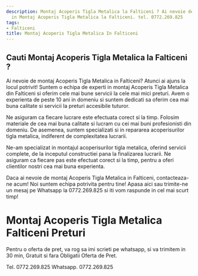 ```yaml
---
description: Montaj Acoperis Tigla Metalica la Falticeni ? Ai nevoie de un profesionist
  in Montaj Acoperis Tigla Metalica la Falticeni. tel. 0772.269.825
tags:
- Falticeni
title: Montaj Acoperis Tigla Metalica In Falticeni
---
```



## Cauti Montaj Acoperis Tigla Metalica la Falticeni ?

Ai nevoie de montaj Acoperis Tigla Metalica in Falticeni? Atunci ai ajuns la locul potrivit! Suntem o echipa de experti in montaj Acoperis Tigla Metalica din Falticeni si oferim cele mai bune servicii la cele mai mici preturi. Avem o experienta de peste 10 ani in domeniu si suntem dedicati sa oferim cea mai buna calitate si servicii la preturi accesibile tuturor.

Ne asiguram ca fiecare lucrare este efectuata corect si la timp. Folosim materiale de cea mai buna calitate si lucram cu cei mai buni profesionisti din domeniu. De asemenea, suntem specializati si in repararea acoperisurilor tigla metalica, indiferent de complexitatea lucrarii.

Ne-am specializat in montajul acoperisurilor tigla metalica, oferind servicii complete, de la inceputul constructiei pana la finalizarea lucrarii. Ne asiguram ca fiecare pas este efectuat corect si la timp, pentru a oferi clientilor nostri cea mai buna experienta.

Daca ai nevoie de montaj Acoperis Tigla Metalica in Falticeni, contacteaza-ne acum! Noi suntem echipa potrivita pentru tine! Apasa aici sau trimite-ne un mesaj pe Whatsapp la 0772.269.825 si iti vom raspunde in cel mai scurt timp!

# Montaj Acoperis Tigla Metalica Falticeni Preturi
Pentru o oferta de pret, va rog sa imi scrieti pe whatsapp, si va trimitem in 30 min, Gratuit si fara Obligatii Oferta de Pret.

Tel. 0772.269.825
Whatsapp. 0772.269.825